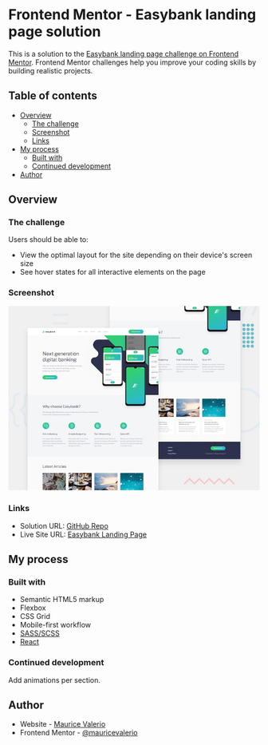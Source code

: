 # Frontend Mentor - Easybank landing page solution

This is a solution to the [Easybank landing page challenge on Frontend Mentor](https://www.frontendmentor.io/challenges/easybank-landing-page-WaUhkoDN). Frontend Mentor challenges help you improve your coding skills by building realistic projects. 

## Table of contents

- [Overview](#overview)
  - [The challenge](#the-challenge)
  - [Screenshot](#screenshot)
  - [Links](#links)
- [My process](#my-process)
  - [Built with](#built-with)
  - [Continued development](#continued-development)
- [Author](#author)

## Overview

### The challenge

Users should be able to:

- View the optimal layout for the site depending on their device's screen size
- See hover states for all interactive elements on the page

### Screenshot

![Design preview for the Easybank landing page coding challenge](./design/desktop-preview.jpg)

### Links

- Solution URL: [GitHub Repo](https://github.com/mauricevalerio/frontendmentor-landing-pages/tree/main/easybank-landing-page)
- Live Site URL: [Easybank Landing Page](https://mauricevalerio.github.io/frontendmentor-landing-pages/easybank-landing-page/)

## My process

### Built with

- Semantic HTML5 markup
- Flexbox
- CSS Grid
- Mobile-first workflow
- [SASS/SCSS](https://sass-lang.com/)
- [React](https://reactjs.org/)

### Continued development

Add animations per section.

## Author

- Website - [Maurice Valerio](https://www.mauricevalerio.dev/)
- Frontend Mentor - [@mauricevalerio](https://www.frontendmentor.io/profile/mauricevalerio)